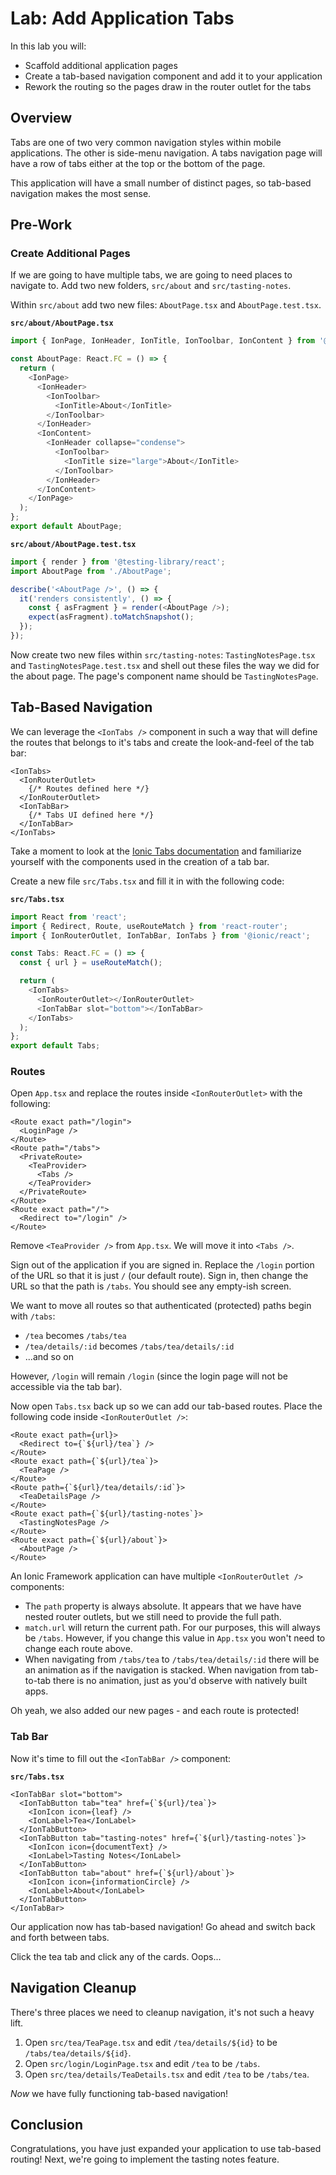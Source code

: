 # Lab: Add Application Tabs

In this lab you will:

- Scaffold additional application pages
- Create a tab-based navigation component and add it to your application
- Rework the routing so the pages draw in the router outlet for the tabs

## Overview

Tabs are one of two very common navigation styles within mobile applications. The other is side-menu navigation. A tabs navigation page will have a row of tabs either at the top or the bottom of the page.

This application will have a small number of distinct pages, so tab-based navigation makes the most sense.

## Pre-Work

### Create Additional Pages

If we are going to have multiple tabs, we are going to need places to navigate to. Add two new folders, `src/about` and `src/tasting-notes`.

Within `src/about` add two new files: `AboutPage.tsx` and `AboutPage.test.tsx`.

**`src/about/AboutPage.tsx`**

```TypeScript
import { IonPage, IonHeader, IonTitle, IonToolbar, IonContent } from '@ionic/react';

const AboutPage: React.FC = () => {
  return (
    <IonPage>
      <IonHeader>
        <IonToolbar>
          <IonTitle>About</IonTitle>
        </IonToolbar>
      </IonHeader>
      <IonContent>
        <IonHeader collapse="condense">
          <IonToolbar>
            <IonTitle size="large">About</IonTitle>
          </IonToolbar>
        </IonHeader>
      </IonContent>
    </IonPage>
  );
};
export default AboutPage;
```

**`src/about/AboutPage.test.tsx`**

```TypeScript
import { render } from '@testing-library/react';
import AboutPage from './AboutPage';

describe('<AboutPage />', () => {
  it('renders consistently', () => {
    const { asFragment } = render(<AboutPage />);
    expect(asFragment).toMatchSnapshot();
  });
});
```

Now create two new files within `src/tasting-notes`: `TastingNotesPage.tsx` and `TastingNotesPage.test.tsx` and shell out these files the way we did for the about page. The page's component name should be `TastingNotesPage`.

## Tab-Based Navigation

We can leverage the `<IonTabs />` component in such a way that will define the routes that belongs to it's tabs and create the look-and-feel of the tab bar:

```JSX
<IonTabs>
  <IonRouterOutlet>
    {/* Routes defined here */}
  </IonRouterOutlet>
  <IonTabBar>
    {/* Tabs UI defined here */}
  </IonTabBar>
</IonTabs>
```

Take a moment to look at the <a href="https://ionicframework.com/docs/api/tabs" target="_blank">Ionic Tabs documentation</a> and familiarize yourself with the components used in the creation of a tab bar.

Create a new file `src/Tabs.tsx` and fill it in with the following code:

**`src/Tabs.tsx`**

```TypeScript
import React from 'react';
import { Redirect, Route, useRouteMatch } from 'react-router';
import { IonRouterOutlet, IonTabBar, IonTabs } from '@ionic/react';

const Tabs: React.FC = () => {
  const { url } = useRouteMatch();

  return (
    <IonTabs>
      <IonRouterOutlet></IonRouterOutlet>
      <IonTabBar slot="bottom"></IonTabBar>
    </IonTabs>
  );
};
export default Tabs;

```

### Routes

Open `App.tsx` and replace the routes inside `<IonRouterOutlet>` with the following:

```JSX
<Route exact path="/login">
  <LoginPage />
</Route>
<Route path="/tabs">
  <PrivateRoute>
    <TeaProvider>
      <Tabs />
    </TeaProvider>
  </PrivateRoute>
</Route>
<Route exact path="/">
  <Redirect to="/login" />
</Route>
```

Remove `<TeaProvider />` from `App.tsx`. We will move it into `<Tabs />`.

Sign out of the application if you are signed in. Replace the `/login` portion of the URL so that it is just `/` (our default route). Sign in, then change the URL so that the path is `/tabs`. You should see any empty-ish screen.

We want to move all routes so that authenticated (protected) paths begin with `/tabs`:

- `/tea` becomes `/tabs/tea`
- `/tea/details/:id` becomes `/tabs/tea/details/:id`
- ...and so on

However, `/login` will remain `/login` (since the login page will not be accessible via the tab bar).

Now open `Tabs.tsx` back up so we can add our tab-based routes. Place the following code inside `<IonRouterOutlet />`:

```JSX
<Route exact path={url}>
  <Redirect to={`${url}/tea`} />
</Route>
<Route exact path={`${url}/tea`}>
  <TeaPage />
</Route>
<Route path={`${url}/tea/details/:id`}>
  <TeaDetailsPage />
</Route>
<Route exact path={`${url}/tasting-notes`}>
  <TastingNotesPage />
</Route>
<Route exact path={`${url}/about`}>
  <AboutPage />
</Route>
```

An Ionic Framework application can have multiple `<IonRouterOutlet />` components:

- The `path` property is always absolute. It appears that we have have nested router outlets, but we still need to provide the full path.
- `match.url` will return the current path. For our purposes, this will always be `/tabs`. However, if you change this value in `App.tsx` you won't need to change each route above.
- When navigating from `/tabs/tea` to `/tabs/tea/details/:id` there will be an animation as if the navigation is stacked. When navigation from tab-to-tab there is no animation, just as you'd observe with natively built apps.

Oh yeah, we also added our new pages - and each route is protected!

### Tab Bar

Now it's time to fill out the `<IonTabBar />` component:

**`src/Tabs.tsx`**

```JSX
<IonTabBar slot="bottom">
  <IonTabButton tab="tea" href={`${url}/tea`}>
    <IonIcon icon={leaf} />
    <IonLabel>Tea</IonLabel>
  </IonTabButton>
  <IonTabButton tab="tasting-notes" href={`${url}/tasting-notes`}>
    <IonIcon icon={documentText} />
    <IonLabel>Tasting Notes</IonLabel>
  </IonTabButton>
  <IonTabButton tab="about" href={`${url}/about`}>
    <IonIcon icon={informationCircle} />
    <IonLabel>About</IonLabel>
  </IonTabButton>
</IonTabBar>
```

Our application now has tab-based navigation! Go ahead and switch back and forth between tabs.

Click the tea tab and click any of the cards. Oops...

## Navigation Cleanup

There's three places we need to cleanup navigation, it's not such a heavy lift.

1. Open `src/tea/TeaPage.tsx` and edit `/tea/details/${id}` to be `/tabs/tea/details/${id}`.
2. Open `src/login/LoginPage.tsx` and edit `/tea` to be `/tabs`.
3. Open `src/tea/details/TeaDetails.tsx` and edit `/tea` to be `/tabs/tea`.

_Now_ we have fully functioning tab-based navigation!

## Conclusion

Congratulations, you have just expanded your application to use tab-based routing! Next, we're going to implement the tasting notes feature.
